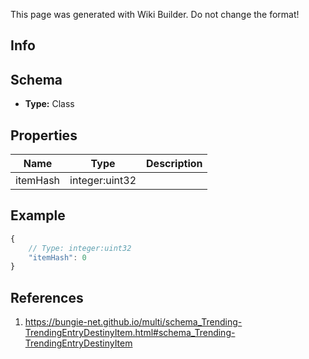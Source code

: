 <span class="wiki-builder">This page was generated with Wiki Builder. Do not change the format!</span>

## Info

## Schema
* **Type:** Class

## Properties
Name | Type | Description
---- | ---- | -----------
itemHash | integer:uint32 | 

## Example
```javascript
{
    // Type: integer:uint32
    "itemHash": 0
}

```

## References
1. https://bungie-net.github.io/multi/schema_Trending-TrendingEntryDestinyItem.html#schema_Trending-TrendingEntryDestinyItem
